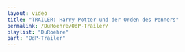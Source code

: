```yaml
---
layout: video
title: "TRAILER: Harry Potter und der Orden des Penners"
permalink: /DuRoehre/OdP-Trailer/
playlist: "DuRoehre"
part: "OdP-Trailer"
---
```

